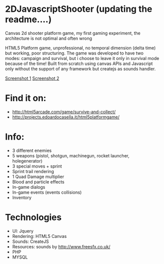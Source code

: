 # 2DJavascriptShooter (updating the readme....)
Canvas 2d shooter platform game, my first gaming experiment, the architecture is not optimal and often wrong

HTML5 Platform game, unprofessional, no temporal dimension (delta time) but working, poor structuring. The game was developed to have two modes: campaign and survival, but i choose to leave it only in survival mode because of the time! Built from scratch using canvas APIs and Javascript only without the support of any framework but createjs as sounds handler.

[Screenshot 1](http://projects.edoardocasella.it/html5platformgame/screenshots/s1.jpeg)
[Screenshot 2](http://projects.edoardocasella.it/html5platformgame/screenshots/s2.jpeg)

# Find it on:
- http://html5arcade.com/game/survive-and-collect/
- http://projects.edoardocasella.it/html5platformgame/

# Info:
- 3 different enemies
- 5 weapons (pistol, shotgun, machinegun, rocket launcher, holegenerator)
- 3 special moves + sprint
- Sprint trail rendering
- 1 Quad Damage multiplier
- Blood and particle effects
- In-game dialogs
- In-game events (events collisions)
- Inventory


# Technologies
- UI: Jquery
- Rendering: HTML5 Canvas
- Sounds: CreateJS
- Resources: sounds by http://www.freesfx.co.uk/
- PHP
- MYSQL
